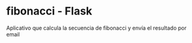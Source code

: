 # fibonacci - Flask

Aplicativo que calcula la secuencia de fibonacci y envía el resultado por email
